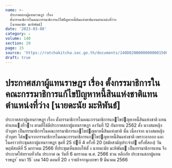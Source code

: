 ```yaml
---
name: >-
  ประกาศสภาผู้แทนราษฎร เรื่อง
  ตั้งกรรมาธิการในคณะกรรมาธิการแก้ไขปัญหาหนี้สินแห่งชาติแทนตำแหน่งที่ว่าง
  [นายดะนัย มะหิพันธ์]
date: '2023-03-08'
category: ง
volume: 140
section: 20
page: 15
source: 'https://ratchakitcha.soc.go.th/documents/140D020N0000000001500.pdf'
draft: true
---
```


# ประกาศสภาผู้แทนราษฎร เรื่อง ตั้งกรรมาธิการในคณะกรรมาธิการแก้ไขปัญหาหนี้สินแห่งชาติแทนตำแหน่งที่ว่าง [นายดะนัย มะหิพันธ์]

ประกาศสภาผู้แทนราษฎร เรื่อง ตั้งกรรมาธิการในคณะกรรมาธิการแกไขปญหาหนี้สินแห่งชาติ แทนตําแหนงที่วาง ตามที่ได้มีประกาศสภาผู้แทนราษฎร ลงวันที่ 12 กันยายน 2562 ตั้ง นางสมหญิง บัวบุตร เป็นกรรมาธิการในคณะกรรมาธิการแกไขปญหาหนี้สินแห่งชาติ นั้น เนื่องจาก นางสมหญิง บัวบุตร ได้พนจากกรรมาธิการในคณะกรรมาธิการแกไขปญหาหนี้สินแห่งชาติ เพราะลาออก และในคราวประชุมสภาผู้แทนราษฎร ชุดที่ 25 ปที่ 4 ครั้งที่ 20 (สมัยสามัญประจําป ครั้งที่สอง) วันพฤหัสบดีที่ 5 มกราคม 2566 ที่ประชุมเห็นชอบให้ตั้ ง นายดะนัย มะหิพันธ เป็นกรรมาธิการแทน จึงประกาศให้ทราบทั่วกัน ประกาศ ณ วันที่ 6 มกราคม พ.ศ. 2566 ชวน หลีกภัย ประธานสภาผู้แทนราษฎร ้ หนา 15 ่ เลม 140 ตอนที่ 20 ง ราชกิจจานุเบกษา 9 มีนาคม 2566
